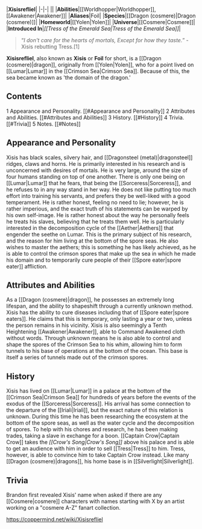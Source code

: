 |**Xisisrefliel**|
|-|-|
||
|**Abilities**|[[Worldhopper\|Worldhopper]], [[Awakener\|Awakener]]|
|**Aliases**|Foil|
|**Species**|[[Dragon (cosmere)\|Dragon (cosmere)]]|
|**Homeworld**|[[Yolen\|Yolen]]|
|**Universe**|[[Cosmere\|Cosmere]]|
|**Introduced In**|*[[Tress of the Emerald Sea\|Tress of the Emerald Sea]]*|

>“*I don't care for the hearts of mortals, Except for how they taste.*”
\-Xisis rebutting Tress.[1]


**Xisisrefliel**, also known as **Xisis** or **Foil** for short, is a [[Dragon (cosmere)\|dragon]], originally from [[Yolen\|Yolen]], who for a point lived on [[Lumar\|Lumar]] in the [[Crimson Sea\|Crimson Sea]]. Because of this, the sea became known as 'the domain of the dragon.'

## Contents

1 Appearance and Personality. [[#Appearance and Personality]] 
2 Attributes and Abilities. [[#Attributes and Abilities]] 
3 History. [[#History]] 
4 Trivia. [[#Trivia]] 
5 Notes. [[#Notes]] 


## Appearance and Personality
 Xisis has black scales, silvery hair, and [[Dragonsteel (metal)\|dragonsteel]] ridges, claws and horns. He is primarily interested in his research and is unconcerned with desires of mortals. He is very large, around the size of four humans standing on top of one another.
There is only one being on [[Lumar\|Lumar]] that he fears, that being the [[Sorceress\|Sorceress]], and he refuses to in any way stand in her way.
He does not like putting too much effort into training his servants, and prefers they be well-liked with a good temperament.
He is rather honest, feeling no need to lie; however, he is rather imperious, and the exact truth of his statements can be warped by his own self-image. He is rather honest about the way he personally feels he treats his slaves, believing that he treats them well.
He is particularly interested in the decomposition cycle of the [[Aether\|Aethers]] that engender the seethe on Lumar. This is the primary subject of his research, and the reason for him living at the bottom of the spore seas. He also wishes to master the aethers; this is something he has likely achieved, as he is able to control the crimson spores that make up the sea in which he made his domain and to temporarily cure people of their [[Spore eater\|spore eater]] affliction.

## Attributes and Abilities
As a [[Dragon (cosmere)\|dragon]], he possesses an extremely long lifespan, and the ability to shapeshift through a currently unknown method.
Xisis has the ability to cure diseases including that of [[Spore eater\|spore eaters]]. He claims that this is temporary, only lasting a year or two, unless the person remains in his vicinity.
Xisis is also seemingly a Tenth Heightening [[Awakener\|Awakener]], able to Command Awakened cloth without words.
Through unknown means he is also able to control and shape the spores of the Crimson Sea to his whim, allowing him to form tunnels to his base of operations at the bottom of the ocean. This base is itself a series of tunnels made out of the crimson spores.

## History
Xisis has lived on [[Lumar\|Lumar]] in a palace at the bottom of the [[Crimson Sea\|Crimson Sea]] for hundreds of years before the events of the exodus of the [[Sorceress\|Sorceress]]. His arrival has some connection to the departure of the [[Iriali\|Iriali]], but the exact nature of this relation is unknown. During this time he has been researching the ecosystem at the bottom of the spore seas, as well as the water cycle and the decomposition of spores.
To help with his chores and research, he has been making trades, taking a slave in exchange for a boon. [[Captain Crow\|Captain Crow]] takes the *[[Crow's Song\|Crow's Song]]* above his palace and is able to get an audience with him in order to sell [[Tress\|Tress]] to him. Tress, however, is able to convince him to take Captain Crow instead.
Like many [[Dragon (cosmere)\|dragons]], his home base is in [[Silverlight\|Silverlight]].

## Trivia
Brandon first revealed Xisis' name when asked if there are any [[Cosmere\|cosmere]] characters with names starting with X by an artist working on a "cosmere A-Z" fanart collection.


https://coppermind.net/wiki/Xisisrefliel